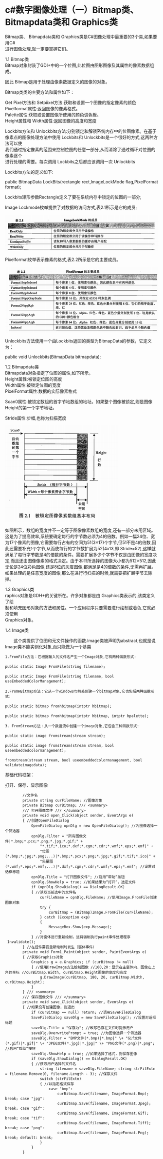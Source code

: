# c#数字图像处理（一）Bitmap类、 Bitmapdata类和 Graphics类
Bitmap类、 Bitmapdata类和 Graphics类是C#图像处理中最重要的3个类,如果要用C#  
进行图像处理,就一定要掌握它们。

  
1.1 Bitmap类  
Bitmap对象封装了GDI+中的一个位图,此位图由图形图像及其属性的像素数据组成。

因此 Bitmap是用于处理由像素数据定义的图像的对象。

Bitmap类类的主要方法和属性如下：

Get Pixel方法和 Setpiⅸel方法:获取和设置一个图像的指定像素的颜色  
Pixelformat属性:返回图像的像素格式。  
Palette属性:获取或设置图像所使用的颜色调色板。  
Height属性和 Width属性:返回图像的高度和宽度

  
Lockbits方法和 Unlockbits方法:分别锁定和解锁系统内存中的位图像素。在基于  
像素点的图像处理方法中使用 Lockbits和 Unlockbits是一个很好的方式,这两种方法可以使  
我们通过指定像素的范围来控制位图的任意一部分,从而消除了通过循环对位图的像素逐个  
进行处理的需要。每次调用 Lockbits之后都应该调用一次 Unlockbits

Lockbits方法的定义如下:

public BitmapData LockBits(rectangle rect,ImageLockMode flag,PixelFormat format);

Lockbits矩形参数Rectangle定义了要在系统内存中锁定的位图的一部分;

Image Lockmode枚举提供了对数据的访问方式,表2.1所示是它的成员;

![](vx_images/20221130162615583_14486.png)

Pixelformat枚举表示像素的格式,表2.2所示是它的主要成员。

*![](vx_images/20221130162615477_11093.png)*

Unlockbits方法使用一个由Lockbits返回的类型为BitmapData的参数，它定义为：

public void Unlockbits(BitmapData bitmapdata);

1.2 Bitmapdata类  
Bitmapdata对象指定了位图的属性,如下所示。  
Height属性:被锁定位图的高度  
Width属性:被锁定位图的宽度  
PixelFormat属性:数据的实际像素格式

Scan0属性:被锁定数组的首字节地数组的地址。如果整个图像被锁定,则是图像Height的第一个字节地址。

Stride属性:步幅,也称为扫描宽度

![](vx_images/20221130162615269_16179.png)

如图所示，数组的宽度并不一定等于图像像素数组的宽度,还有一部分未用区域。这是为了提高效率,系统要确定每行的字节数必须为4的倍数。例如一幅24位、宽为17个像素的图像,它需要每行占有的空间为51(3×17)个字节,但51不是4的倍数,因此还需要补充1个字节,从而使每行的字节数扩展为52(4x13,即 Stride=52),这样就满足了每行字节数是4的倍数的条件。需要扩展多少个字节不仅是由图像的宽度决定,而且还由图像像素的格式决定。由于本书所选择的图像大小都为512×512,因此无论是24位彩色图像,还是8位的灰度图像,都满足是4的倍数的条件,无需再扩展。如果处理的是任意宽度的图像,那么在进行行扫描的时候,就需要把扩展字节去除掉。

1.3 Graphics类  
raphics对象是GDH+的关键所在。许多对象都是由 Graphics类表示的,该类定义了绘  
制和填充图形对象的方法和属性。一个应用程序只要需要进行绘制或着色,它就必须使用  
Graphics对象。

1.4  Image类

　　这个类提供了位图和元文件操作的函数.Image类被声明为abstract,也就是说Image类不能实例化对象,而只能做为一个基类
~~~ CSharp
1.FromFile方法：它根据输入的文件名产生一个Image对象,它有两种函数形式:

public static Image FromFile(string filename);

public static Image FromFile(string filename, bool useEmbeddedColorManagement);

2.FromHBitmap方法：它从一个windows句柄处创建一个bitmap对象,它也包括两种函数形式:

public static bitmap fromhbitmap(intptr hbitmap);

public static bitmap fromhbitmap(intptr hbitmap, intptr hpalette);

3. FromStream方法：从一个数据流中创建一个image对象,它包含三种函数形式:

public static image fromstream(stream stream);

public static image fromstream(stream stream, bool useembeddedcolormanagement);

fromstream(stream stream, bool useembeddedcolormanagement, bool validateimagedata);
~~~

基础代码框架：

打开、保存、显示图像
~~~CSharp
        //文件名
        private string curFileName; //图像对象
        private Bitmap curBitmap; /// <summary>
        /// 打开图像文件 /// </summary>
        private void open_Click(object sender, EventArgs e)
        { //创建OpenFileDialog
            OpenFileDialog opnDlg = new OpenFileDialog(); //为图像选择一个筛选器
            opnDlg.Filter = "所有图像文件|*.bmp;*.pcx;*.png;*.jpg;*.gif;" +
                "*.tif;*.ico;*.dxf;*.cgm;*.cdr;*.wmf;*.eps;*.emf|" +
                "位图(*.bmp;*.jpg;*.png;...)|*.bmp;*.pcx;*.png;*.jpg;*.gif;*.tif;*.ico|" +
                "矢量图(*.wmf;*.eps;*.emf;...)|*.dxf;*.cgm;*.cdr;*.wmf;*.eps;*.emf"; //设置对话框标题
            opnDlg.Title = "打开图像文件"; //启用“帮助”按钮
            opnDlg.ShowHelp = true; //如果结果为“打开”，选定文件
            if (opnDlg.ShowDialog() == DialogResult.OK)
            { //读取当前选中的文件名
                curFileName = opnDlg.FileName; //使用Image.FromFile创建图像对象
                try {
                    curBitmap = (Bitmap)Image.FromFile(curFileName);
                } catch (Exception exp)
                {
                    MessageBox.Show(exp.Message);
                }
            } //对窗体进行重新绘制，这将强制执行paint事件处理程序
 Invalidate();
        } //在控件需要重新绘制时发生（窗体事件）
        private void Form1_Paint(object sender, PaintEventArgs e)
        { //获取Graphics对象
            Graphics g = e.Graphics; if (curBitmap != null)
            { //使用DrawImage方法绘制图像 //180,20：显示在主窗体内，图像左上角的坐标 //curBitmap.Width, curBitmap.Height图像的宽度和高度
                g.DrawImage(curBitmap, 180, 20, curBitmap.Width, curBitmap.Height);
            }
        } /// <summary>
        /// 保存图像文件 /// </summary>
        private void save_Click(object sender, EventArgs e)
        { //如果没有创建图像，则退出
            if (curBitmap == null) return; //调用SaveFileDialog
            SaveFileDialog saveDlg = new SaveFileDialog(); //设置对话框标题
            saveDlg.Title = "保存为"; //改写已存在文件时提示用户
            saveDlg.OverwritePrompt = true; //为图像选择一个筛选器
            saveDlg.Filter = "BMP文件(*.bmp)|*.bmp|" \+ "Gif文件(*.gif)|*.gif|" \+ "JPEG文件(*.jpg)|*.jpg|" \+ "PNG文件(*.png)|*.png"; //启用“帮助”按钮
            saveDlg.ShowHelp = true; //如果选择了格式，则保存图像
            if (saveDlg.ShowDialog() == DialogResult.OK)
            { //获取用户选择的文件名
                string filename = saveDlg.FileName; string strFilExtn = filename.Remove(0, filename.Length - 3); //保存文件
                switch (strFilExtn)
                { //以指定格式保存
                    case "bmp":
                        curBitmap.Save(filename, ImageFormat.Bmp); break; case "jpg":
                        curBitmap.Save(filename, ImageFormat.Jpeg); break; case "gif":
                        curBitmap.Save(filename, ImageFormat.Gif); break; case "tif":
                        curBitmap.Save(filename, ImageFormat.Tiff); break; case "png":
                        curBitmap.Save(filename, ImageFormat.Png); break; default: break;
                }
            }
        }
~~~